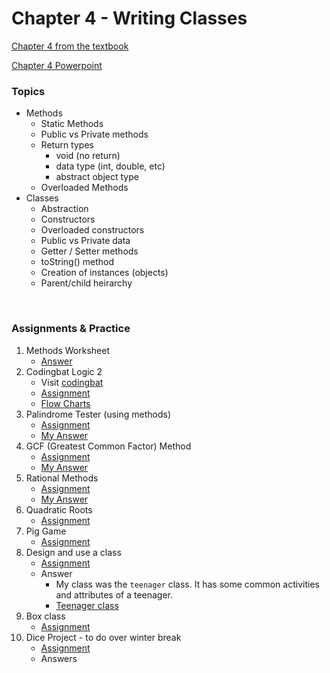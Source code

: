 # Chapter 4 - Writing Classes

[Chapter 4 from the textbook](./JSS_ch4.pdf)

[Chapter 4 Powerpoint](./JSS_ch4_ppt.pdf)

### Topics
- Methods
    - Static Methods
    - Public vs Private methods
    - Return types
        - void (no return)
        - data type (int, double, etc)
        - abstract object type
    - Overloaded Methods
- Classes
    - Abstraction
    - Constructors
    - Overloaded constructors
    - Public vs Private data
    - Getter / Setter methods
    - toString() method
    - Creation of instances (objects)
    - Parent/child heirarchy


<br>

### Assignments & Practice

1. Methods Worksheet
    - [Answer](./Ch4_Answers/APCSA_WritingMethods_2021.pdf)
2. Codingbat Logic 2
    - Visit [codingbat](https://codingbat.com)
    - [Assignment](./Ch4_Assignments/Codingbat_logic2.png)
    - [Flow Charts](./Ch4_Answers/APCSA_CodingBat2Flow_2021.pdf)
3. Palindrome Tester (using methods)
    - [Assignment](./Ch4_Assignments/PalindromeTester_Complete_Description.pdf)
    - [My Answer](./Ch4_Answers/src/ch4/PalindromeTester.java)
4. GCF (Greatest Common Factor) Method
    - [Assignment]()
    - [My Answer]()
5. Rational Methods
    - [Assignment]()
    - [My Answer]()
6. Quadratic Roots
    - [Assignment]()
7. Pig Game
    - [Assignment]()
8. Design and use a class
    - [Assignment]()
    - Answer
        - My class was the ```teenager``` class. It has some common activities and attributes of a teenager.
        - [Teenager class]()
9. Box class
    - [Assignment]()
10. Dice Project - to do over winter break
    - [Assignment]()
    - Answers